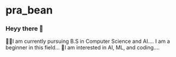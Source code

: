 # pra_bean
### Heyy there 👋
👨‍🎓I am currently pursuing B.S in Computer Science and AI....
  I am a beginner in this field...
🤩I am interested in AI, ML, and coding....

